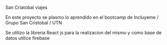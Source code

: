 San Criatobal viajes

En este proyecto se plasmo lo aprendido en el bootcamp de Incluyeme / Grupo San Cristobal / UTN

Se utilizo la libreria React js para la realizacion del mismo y como base de datos utilice firebase
